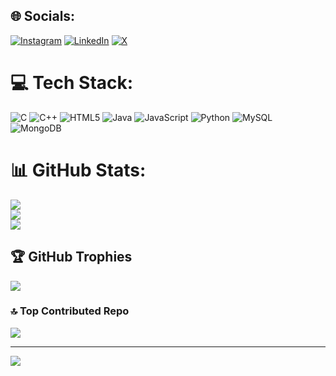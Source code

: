
## 🌐 Socials:
[![Instagram](https://img.shields.io/badge/Instagram-%23E4405F.svg?logo=Instagram&logoColor=white)](https://instagram.com/mahesh_3.12) [![LinkedIn](https://img.shields.io/badge/LinkedIn-%230077B5.svg?logo=linkedin&logoColor=white)](https://linkedin.com/in/mahesh-d-31aa5820b) [![X](https://img.shields.io/badge/X-black.svg?logo=X&logoColor=white)](https://x.com/diwanmahesh12) 

# 💻 Tech Stack:
![C](https://img.shields.io/badge/c-%2300599C.svg?style=plastic&logo=c&logoColor=white) ![C++](https://img.shields.io/badge/c++-%2300599C.svg?style=plastic&logo=c%2B%2B&logoColor=white) ![HTML5](https://img.shields.io/badge/html5-%23E34F26.svg?style=plastic&logo=html5&logoColor=white) ![Java](https://img.shields.io/badge/java-%23ED8B00.svg?style=plastic&logo=openjdk&logoColor=white) ![JavaScript](https://img.shields.io/badge/javascript-%23323330.svg?style=plastic&logo=javascript&logoColor=%23F7DF1E) ![Python](https://img.shields.io/badge/python-3670A0?style=plastic&logo=python&logoColor=ffdd54) ![MySQL](https://img.shields.io/badge/mysql-4479A1.svg?style=plastic&logo=mysql&logoColor=white) ![MongoDB](https://img.shields.io/badge/MongoDB-%234ea94b.svg?style=plastic&logo=mongodb&logoColor=white)
# 📊 GitHub Stats:
![](https://github-readme-stats.vercel.app/api?username=maheshd1218&theme=ocean_dark&hide_border=false&include_all_commits=false&count_private=false)<br/>
![](https://github-readme-streak-stats.herokuapp.com/?user=maheshd1218&theme=ocean_dark&hide_border=false)<br/>
![](https://github-readme-stats.vercel.app/api/top-langs/?username=maheshd1218&theme=ocean_dark&hide_border=false&include_all_commits=false&count_private=false&layout=compact)

## 🏆 GitHub Trophies
![](https://github-profile-trophy.vercel.app/?username=maheshd1218&theme=radical&no-frame=false&no-bg=true&margin-w=4)

### 🔝 Top Contributed Repo
![](https://github-contributor-stats.vercel.app/api?username=maheshd1218&limit=5&theme=ocean_dark&combine_all_yearly_contributions=true)

---
[![](https://visitcount.itsvg.in/api?id=maheshd1218&icon=2&color=12)](https://visitcount.itsvg.in)

<!-- Proudly created with GPRM ( https://gprm.itsvg.in ) -->
